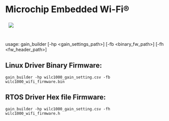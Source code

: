 # Microchip Embedded Wi-Fi®

<a href="http://www.microchip.com/design-centers/wireless-connectivity/embedded-wi-fi"><img src="http://www.microchip.com/_images/logo.png" align="left" hspace="10" vspace="6"></a>
</br></br></br>

usage: gain_builder [-hp <gain_settings_path>] [-fb <binary_fw_path>] [-fh <fw_header_path>]

Linux Driver Binary Firmware:
-----------------------------
``` gain_builder -hp wilc1000_gain_setting.csv -fb wilc1000_wifi_firmware.bin ```

RTOS Driver Hex file Firmware:
-----------------------------
``` gain_builder -hp wilc1000_gain_setting.csv -fh wilc1000_wifi_firmware.h ```


